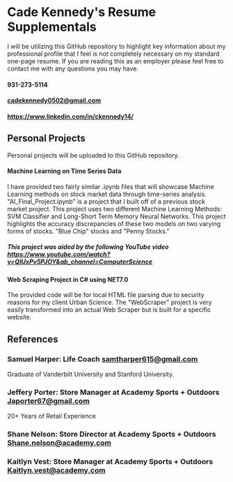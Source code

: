 # Cade Kennedy's Resume Supplementals
I will be utilizing this GitHub repository to highlight key information about my professional profile that I feel is not completely necessary on my standard one-page resume. If you are reading this as an employer please feel free to contact me with any questions you may have. 
#### 931-273-5114
#### cadekennedy0502@gmail.com
#### https://www.linkedin.com/in/ckennedy14/

## Personal Projects
Personal projects will be uploaded to this GitHub repository.
#### Machine Learning on Time Series Data 
I have provided two fairly similar .ipynb files that will showcase Machine Learning methods on stock market data through time-series analysis. "AI_Final_Project.ipynb" is a project that I built off of a previous stock market project. This project uses two different Machine Learning Methods: SVM Classifier and Long-Short Term Memory Neural Networks. This project highlights the accuracy discrepancies of these two models on two varying forms of stocks. "Blue Chip" stocks and "Penny Stocks."
##### This project was aided by the following YouTube video https://www.youtube.com/watch?v=QIUxPv5PJOY&ab_channel=ComputerScience

#### Web Scraping Project in C# using NET7.0
The provided code will be for local HTML file parsing due to security reasons for my client Urban Science. The "WebScraper" project is very easily transformed into an actual Web Scraper but is built for a specific website.


## References 

### Samuel Harper: Life Coach samtharper615@gmail.com				     
Graduate of Vanderbilt University and Stanford University.           
                                           
### Jeffery Porter: Store Manager at Academy Sports + Outdoors Japorter67@gmail.com
20+ Years of Retail Experience

### Shane Nelson: Store Director at Academy Sports + Outdoors Shane.nelson@academy.com

### Kaitlyn Vest: Store Manager at Academy Sports + Outdoors Kaitlyn.vest@academy.com



